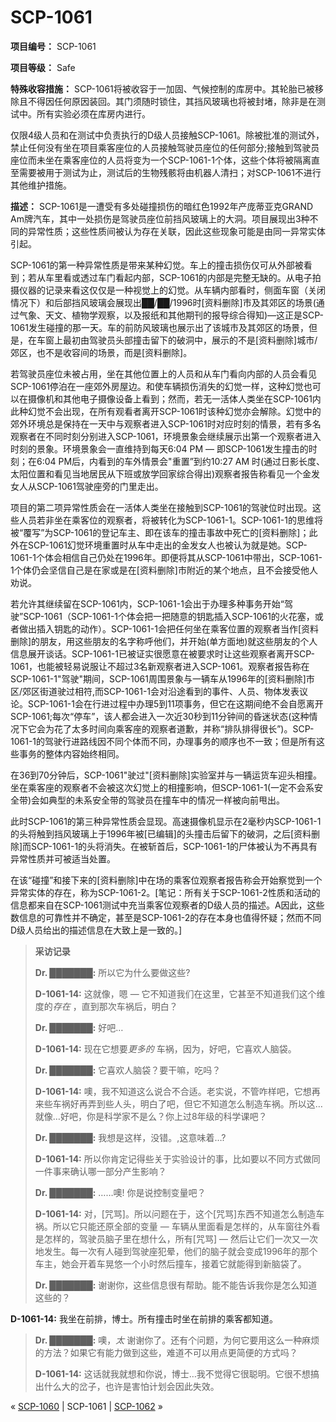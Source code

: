 # SCP-1061
                        


**项目编号：** SCP-1061

**项目等级：** Safe

**特殊收容措施：** SCP-1061将被收容于一加固、气候控制的库房中。其轮胎已被移除且不得因任何原因装回。其门须随时锁住，其挡风玻璃也将被封堵，除非是在测试中。所有实验必须在库房内进行。

仅限4级人员和在测试中负责执行的D级人员接触SCP-1061。除被批准的测试外，禁止任何没有坐在项目乘客座位的人员接触驾驶员座位的任何部分;接触到驾驶员座位而未坐在乘客座位的人员将变为一个SCP-1061-1个体，这些个体将被隔离直至需要被用于测试为止，测试后的生物残骸将由机器人清扫；对SCP-1061不进行其他维护措施。

**描述：** SCP-1061是一遭受有多处碰撞损伤的暗红色1992年产庞蒂亚克GRAND Am牌汽车，其中一处损伤是驾驶员座位前挡风玻璃上的大洞。项目展现出3种不同的异常性质；这些性质间被认为存在关联，因此这些现象可能是由同一异常实体引起。

SCP-1061的第一种异常性质是带来某种幻觉。车上的撞击损伤仅可从外部被看到；若从车里看或透过车门看起内部，SCP-1061的内部是完整无缺的。从电子拍摄仪器的记录来看这仅仅是一种视觉上的幻觉。从车辆内部看时，侧面车窗（关闭情况下）和后部挡风玻璃会展现出██/██/1996时[资料删除]市及其郊区的场景(通过气象、天文、植物学观察，以及报纸和其他期刊的报导综合得知)—这正是SCP-1061发生碰撞的那一天。车的前防风玻璃也展示出了该城市及其郊区的场景，但是，在车窗上最初由驾驶员头部撞击留下的破洞中，展示的不是[资料删除]城市/郊区，也不是收容间的场景，而是[资料删除]。

若驾驶员座位未被占用，坐在其他位置上的人员和从车门看向内部的人员会看见SCP-1061停泊在一座郊外房屋边。和使车辆损伤消失的幻觉一样，这种幻觉也可以在摄像机和其他电子摄像设备上看到；然而，若无一活体人类坐在SCP-1061内此种幻觉不会出现，在所有观看者离开SCP-1061时该种幻觉亦会解除。幻觉中的郊外环境总是保持在一天中与观察者进入SCP-1061时对应时刻的情景，若有多名观察者在不同时刻分别进入SCP-1061，环境景象会继续展示出第一个观察者进入时刻的景象。环境景象会一直维持到每天6:04 PM — 即SCP-1061发生撞击的时刻；在6:04 PM后，内看到的车外情景会"重置”到约10:27 AM 时(通过日影长度、太阳位置和看见当地居民从下班或放学回家综合得出)观察者报告称看见一个金发女人从SCP-1061驾驶座旁的门里走出。

项目的第二项异常性质会在一活体人类坐在接触到SCP-1061的驾驶位时出现。这些人员若非坐在乘客位的观察者，将被转化为SCP-1061-1。SCP-1061-1的思维将被“覆写”为SCP-1061的登记车主、即在该车的撞击事故中死亡的[资料删除]；此外在SCP-1061幻觉环境重置时从车中走出的金发女人也被认为就是她。SCP-1061-1个体会相信自己仍处在1996年。即便将其从SCP-1061中带出，SCP-1061-1个体仍会坚信自己是在家或是在[资料删除]市附近的某个地点，且不会接受他人劝说。

若允许其继续留在SCP-1061内，SCP-1061-1会出于办理多种事务开始“驾驶”SCP-1061（SCP-1061-1个体会把一把随意的钥匙插入SCP-1061的火花塞，或者做出插入钥匙的动作）。SCP-1061-1会把任何坐在乘客位置的观察者当作[资料删除]的朋友，用这些朋友的名字称呼他们，并开始(单方面地)就这些朋友的个人信息展开谈话。SCP-1061-1已被证实很愿意在被要求时让这些观察者离开SCP-1061，也能被轻易说服让不超过3名新观察者进入SCP-1061。观察者报告称在SCP-1061-1"驾驶"期间，SCP-1061周围景象与一辆车从1996年的[资料删除]市区/郊区街道驶过相符,而SCP-1061-1会对沿途看到的事件、人员、物体发表议论。SCP-1061-1会在行进过程中办理5到11项事务，但它在这期间绝不会自愿离开SCP-1061;每次“停车”，该人都会进入一次近30秒到11分钟间的昏迷状态(这种情况下它会为花了太多时间向乘客座的观察者道歉，并称“排队排得很长”)。SCP-1061-1的驾驶行进路线因不同个体而不同，办理事务的顺序也不一致；但是所有这些事务的整体内容始终相同。

在36到70分钟后，SCP-1061"驶过"[资料删除]实验室并与一辆运货车迎头相撞。坐在乘客座的观察者不会被这次幻觉上的相撞影响，但SCP-1061-1(一定不会系安全带)会如典型的未系安全带的驾驶员在撞车中的情况一样被向前甩出。

此时SCP-1061的第三种异常性质会显现。高速摄像机显示在2毫秒内SCP-1061-1的头将触到挡风玻璃上于1996年被[已编辑]的头撞击后留下的破洞，之后[资料删除]而SCP-1061-1的头将消失。在被斩首后，SCP-1061-1的尸体被认为不再具有异常性质并可被适当处置。

在该“碰撞”和接下来的[资料删除]中在场的乘客位观察者报告称会开始察觉到一个异常实体的存在，称为SCP-1061-2。[笔记：所有关于SCP-1061-2性质和活动的信息都来自在SCP-1061测试中充当乘客位观察者的D级人员的描述。A因此，这些数信息的可靠性并不确定，甚至是SCP-1061-2的存在本身也值得怀疑；然而不同D级人员给出的描述信息在大致上是一致的。]


> **采访记录** 
> 
> **Dr. ███████:**  所以它为什么要做这些?
> 
> **D-1061-14:**  这就像，嗯 — 它不知道我们在这里，它甚至不知道我们这个维度的*存在* ，直到那次车祸后，明白？
> 
> **Dr. ███████:**  好吧…
> 
> **D-1061-14:**  现在它想要*更多的* 车祸，因为，好吧，它喜欢人脑袋。
> 
> **Dr. ███████:**  它喜欢人脑袋？要干嘛，吃吗？
> 
> **D-1061-14:**  噢，我不知道这么说合不合适。老实说，不管咋样吧，它想再来些车祸好再弄到些人头，明白了吧，但它不知道怎么制造车祸。所以这… 就像…好吧，你是科学家不是么？你上过8年级的科学课吧？
> 
> **Dr. ███████:**  我想是这样，没错。,这意味着…?
> 
> **D-1061-14:**  所以你肯定记得些关于实验设计的事，比如要以不同方式做同一件事来确认哪一部分产生影响？
> 
> **Dr. ███████:**  ……噢! 你是说控制变量吧？
> 
> **D-1061-14:**  对，[咒骂]。所以问题在于，这个[咒骂]东西不知道怎么制造车祸。所以它只能还原全部的变量 — 车辆从里面看是怎样的，从车窗往外看是怎样的，驾驶员脑子里在想什么，所有[咒骂] — 然后让它们一次又一次地发生。每一次有人碰到驾驶座犯晕，他们的脑子就会变成1996年的那个车主，她会开着车晃悠一个小时然后撞车，接着它就能得到新脑袋了。
> 
> **Dr. ███████:** 谢谢你，这些信息很有帮助。能不能告诉我你是怎么知道这些的？

**D-1061-14:**  我坐在前排，博士。所有撞击时坐在前排的乘客都知道。
> 
> **Dr. ███████:**  噢，*太* 谢谢你了。还有个问题，为何它要用这么一种麻烦的方法？如果它有能力做到这些，难道不可以用点更简便的方式吗？
> 
> **D-1061-14:**  这话就我就想和你说，博士…我不觉得它很聪明。它很不想搞出什么大的岔子，也许是害怕计划会因此失效。
> 



« [SCP-1060](/scp-1060) | SCP-1061 | [SCP-1062](/scp-1062) »





                    